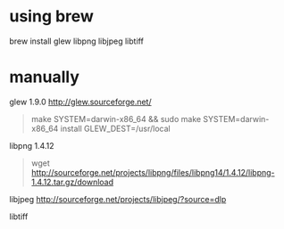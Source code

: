 using brew
==

brew install glew libpng libjpeg libtiff

manually
==

glew 1.9.0 http://glew.sourceforge.net/

>    make SYSTEM=darwin-x86_64 && sudo make SYSTEM=darwin-x86_64 install GLEW_DEST=/usr/local

libpng 1.4.12

> wget http://sourceforge.net/projects/libpng/files/libpng14/1.4.12/libpng-1.4.12.tar.gz/download

libjpeg http://sourceforge.net/projects/libjpeg/?source=dlp

libtiff

